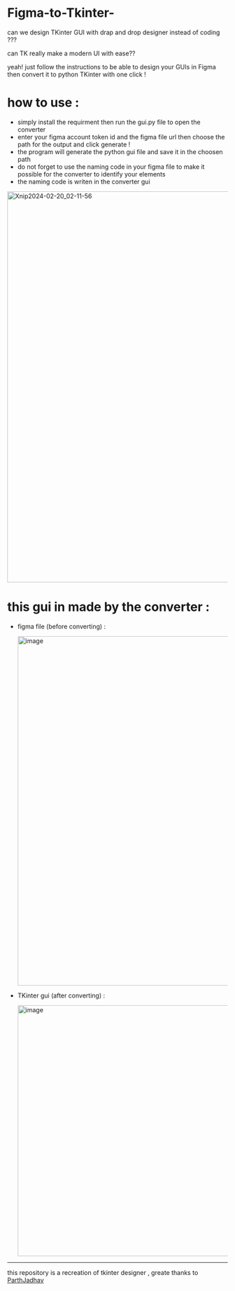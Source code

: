 # Figma-to-Tkinter-
can we design TKinter GUI with drap and drop designer instead of coding ???

can TK really make a modern UI with ease??

yeah! just follow the instructions to be able to design your GUIs in Figma then convert it to python TKinter with one click !


# how to use :
- simply install the requirment then run the gui.py file to open the converter 
- enter your figma account token id and the figma file url then choose the path for the output and click generate !
- the program will generate the python gui file and save it in the choosen path 
- do not forget to use the naming code in your figma file to make it possible for the converter to identify your elements 
- the naming code is writen in the converter gui

<img width="893" alt="Xnip2024-02-20_02-11-56" src="https://github.com/Ahmed-Sleem/Figma-to-Tkinter-/assets/128150121/01754ec0-71b2-42b0-bfca-136b6eb8b966">

# this gui in made by the converter :

- figma file (before converting) :
  
  <img width="798" alt="image" src="https://github.com/Ahmed-Sleem/Figma-to-Tkinter-/assets/128150121/1fb7b647-20f0-4154-a9f9-7ccd5bd0aaec">


  
- TKinter gui (after converting) :
  
  <img width="573" alt="image" src="https://github.com/Ahmed-Sleem/Figma-to-Tkinter-/assets/128150121/f0bec893-f6b5-4d22-ac4d-0217a918b290">



<hr>

<p>this repository is a recreation of tkinter designer , greate thanks to <a href="https://github.com/ParthJadhav/Tkinter-Designer/blob/master/docs/instructions.md">ParthJadhav</a></p>

